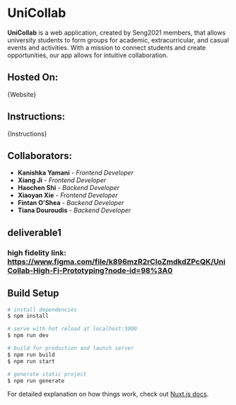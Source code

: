 # UniCollab
**UniCollab** is a web application, created by Seng2021 members, that allows university students to form groups for academic, extracurricular, and casual events and activities. With a mission to connect students and create opportunities, our app allows for intuitive collaboration.
## Hosted On:
{Website}
## Instructions:
{Instructions}
## Collaborators:
- **Kanishka Yamani** - *Frontend Developer*  
- **Xiang Ji** - *Frontend Developer*  
- **Haochen Shi** - *Backend Developer*  
- **Xiaoyan Xie** - *Frontend Developer*  
- **Fintan O'Shea** - *Backend Developer*  
- **Tiana Douroudis** - *Backend Developer*  


## deliverable1
### high fidelity link: https://www.figma.com/file/k896mzR2rCloZmdkdZPcQK/UniCollab-High-Fi-Prototyping?node-id=98%3A0

## Build Setup
```bash
# install dependencies
$ npm install

# serve with hot reload at localhost:3000
$ npm run dev

# build for production and launch server
$ npm run build
$ npm run start

# generate static project
$ npm run generate
```

For detailed explanation on how things work, check out [Nuxt.js docs](https://nuxtjs.org).
